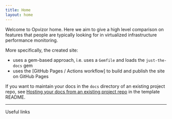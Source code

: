 ```yaml
---
title: Home
layout: home
---
```


Welcome to Opvizor home. Here we aim to give a high level comparison on features that people are typically looking for in virtualized infrastructure performance monitoring.



More specifically, the created site:

- uses a gem-based approach, i.e. uses a `Gemfile` and loads the `just-the-docs` gem
- uses the [GitHub Pages / Actions workflow] to build and publish the site on GitHub Pages

If you want to maintain your docs in the `docs` directory of an existing project repo, see [Hosting your docs from an existing project repo](https://github.com/just-the-docs/just-the-docs-template/blob/main/README.md#hosting-your-docs-from-an-existing-project-repo) in the template README.

----

Useful links

[Our demo environmnet]: https://demoml.codenotary.io/
